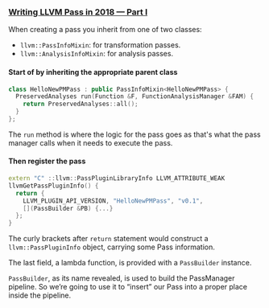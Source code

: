 ### [Writing LLVM Pass in 2018 — Part I](https://medium.com/@mshockwave/writing-llvm-pass-in-2018-part-i-531c700e85eb)
When creating a pass you inherit from one of two classes:
- `llvm::PassInfoMixin`: for transformation passes.
- `llvm::AnalysisInfoMixin`: for analysis passes.

#### Start of by inheriting the appropriate parent class
```cpp
class HelloNewPMPass : public PassInfoMixin<HelloNewPMPass> {
  PreservedAnalyses run(Function &F, FunctionAnalysisManager &FAM) {
    return PreservedAnalyses::all();
  }
};
```

The `run` method is where the logic for the pass goes as that's what the pass manager calls when it needs to execute the pass.

#### Then register the pass
```cpp
extern "C" ::llvm::PassPluginLibraryInfo LLVM_ATTRIBUTE_WEAK
llvmGetPassPluginInfo() {
  return {
    LLVM_PLUGIN_API_VERSION, "HelloNewPMPass", "v0.1",
    [](PassBuilder &PB) {...}
  };
}
```

The curly brackets after `return` statement would construct a `llvm::PassPluginInfo` object, carrying some Pass information.

The last field, a lambda function, is provided with a `PassBuilder` instance.

`PassBuilder`, as its name revealed, is used to build the PassManager pipeline. So we’re going to use it to “insert” our Pass into a proper place inside the pipeline.